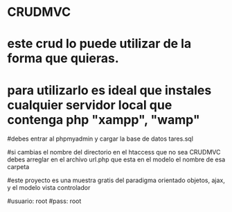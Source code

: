# CRUDMVC
# este crud lo puede utilizar de la forma que quieras. 
# para utilizarlo es ideal que instales cualquier servidor local que contenga php "xampp", "wamp"
#debes entrar al phpmyadmin y cargar la base de datos tares.sql


#si cambias el nombre del directorio en el htaccess que no sea CRUDMVC debes arreglar en el archivo url.php que esta en el modelo el nombre de esa carpeta


#este proyecto es una muestra gratis del paradigma orientado objetos, ajax, y el modelo vista controlador 

#usuario: root
#pass: root
